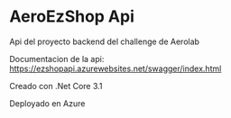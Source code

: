 # AeroEzShop Api

Api del proyecto backend del challenge de Aerolab

Documentacion de la api:
https://ezshopapi.azurewebsites.net/swagger/index.html

Creado con .Net Core 3.1

Deployado en Azure
